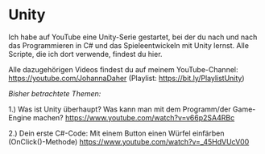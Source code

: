 # Unity
Ich habe auf YouTube eine Unity-Serie gestartet, bei der du nach und nach das Programmieren in C# und das Spieleentwickeln mit Unity lernst. Alle Scripte, die ich dort verwende, findest du hier.

Alle dazugehörigen Videos findest du auf meinem YouTube-Channel: https://youtube.com/JohannaDaher 
(Playlist: https://bit.ly/PlaylistUnity)

*Bisher betrachtete Themen:*

1.) Was ist Unity überhaupt? Was kann man mit dem Programm/der Game-Engine machen?
https://www.youtube.com/watch?v=v66p2SA4RBc

2.) Dein erste C#-Code: Mit einem Button einen Würfel einfärben (OnClick()-Methode)
https://www.youtube.com/watch?v=_45HdVUcV00
